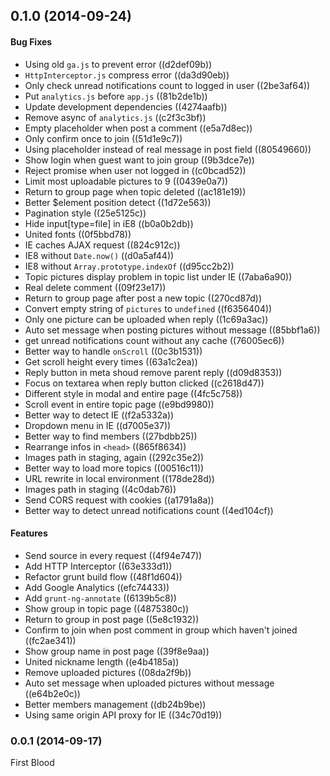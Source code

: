 <a name="0.1.0"></a>
## 0.1.0 (2014-09-24)


#### Bug Fixes

* Using old `ga.js` to prevent error ((d2def09b))
* `HttpInterceptor.js` compress error ((da3d90eb))
* Only check unread notifications count to logged in user ((2be3af64))
* Put `analytics.js` before `app.js` ((81b2de1b))
* Update development dependencies ((4274aafb))
* Remove async of `analytics.js` ((c2f3c3bf))
* Empty placeholder when post a comment ((e5a7d8ec))
* Only confirm once to join ((51d1e9c7))
* Using placeholder instead of real message in post field ((80549660))
* Show login when guest want to join group ((9b3dce7e))
* Reject promise when user not logged in ((c0bcad52))
* Limit most uploadable pictures to 9 ((0439e0a7))
* Return to group page when topic deleted ((ac181e19))
* Better $element position detect ((1d72e563))
* Pagination style ((25e5125c))
* Hide input[type=file] in iE8 ((b0a0b2db))
* United fonts ((0f5bbd78))
* IE caches AJAX request ((824c912c))
* IE8 without `Date.now()` ((d0a5af44))
* IE8 without `Array.prototype.indexOf` ((d95cc2b2))
* Topic pictures display problem in topic list under IE ((7aba6a90))
* Real delete comment ((09f23e17))
* Return to group page after post a new topic ((270cd87d))
* Convert empty string of `pictures` to `undefined` ((f6356404))
* Only one picture can be uploaded when reply ((1c69a3ac))
* Auto set message when posting pictures without message ((85bbf1a6))
* get unread notifications count without any cache ((76005ec6))
* Better way to handle `onScroll` ((0c3b1531))
* Get scroll height every times ((63a1c2ea))
* Reply button in meta shoud remove parent reply ((d09d8353))
* Focus on textarea when reply button clicked ((c2618d47))
* Different style in modal and entire page ((4fc5c758))
* Scroll event in entire topic page ((e9bd9980))
* Better way to detect IE ((f2a5332a))
* Dropdown menu in IE ((d7005e37))
* Better way to find members ((27bdbb25))
* Rearrange infos in `<head>` ((865f8634))
* Images path in staging, again ((292c35e2))
* Better way to load more topics ((00516c11))
* URL rewrite in local environment ((178de28d))
* Images path in staging ((4c0dab76))
* Send CORS request with cookies ((a1791a8a))
* Better way to detect unread notifications count ((4ed104cf))


#### Features

* Send source in every request ((4f94e747))
* Add HTTP Interceptor ((63e333d1))
* Refactor grunt build flow ((48f1d604))
* Add Google Analytics ((efc74433))
* Add `grunt-ng-annotate` ((6139b5c8))
* Show group in topic page ((4875380c))
* Return to group in post page ((5e8c1932))
* Confirm to join when post comment in group which haven't joined ((fc2ae341))
* Show group name in post page ((39f8e9aa))
* United nickname length ((e4b4185a))
* Remove uploaded pictures ((08da2f9b))
* Auto set message when uploaded pictures without message ((e64b2e0c))
* Better members management ((db24b9be))
* Using same origin API proxy for IE ((34c70d19))


<a name="0.0.1"></a>
### 0.0.1 (2014-09-17)

First Blood
